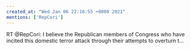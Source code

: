 ```yaml
---
created_at: "Wed Jan 06 22:16:55 +0000 2021"
mentions: ['RepCori']
---
```


RT @RepCori: I believe the Republican members of Congress who have incited this domestic terror attack through their attempts to overturn t…